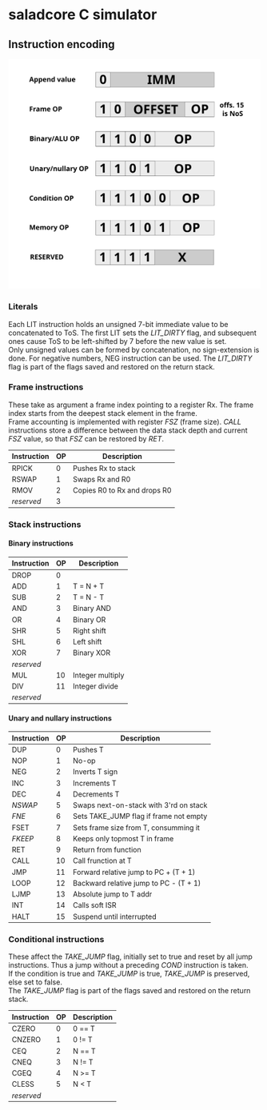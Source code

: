 # saladcore C simulator


## Instruction encoding

![encoding](../doc/encoding.svg "Instruction encoding")

### Literals
Each LIT instruction holds an unsigned 7-bit immediate value to be concatenated to ToS. The first LIT sets the *LIT_DIRTY* flag, and subsequent ones cause ToS to be left-shifted by 7 before the new value is set. \
Only unsigned values can be formed by concatenation, no sign-extension is done. For negative numbers, NEG instruction can be used.
The *LIT_DIRTY* flag is part of the flags saved and restored on the return stack.

### Frame instructions
These take as argument a frame index pointing to a register Rx. The frame index starts from the deepest stack element in the frame.\
Frame accounting is implemented with register *FSZ* (frame size).
*CALL* instructions store a difference between the data stack depth and current *FSZ* value, so that *FSZ* can be restored by *RET*.


|Instruction|OP|Description|
|---|---|---|
|RPICK  |0|Pushes Rx to stack
|RSWAP  |1|Swaps Rx and R0
|RMOV   |2|Copies R0 to Rx and drops R0
|*reserved* |3|


### Stack instructions
#### Binary instructions

|Instruction|OP|Description|
|---|---|---|
|DROP| 0 |
|ADD | 1 | T = N + T
|SUB | 2 | T = N - T
|AND | 3 | Binary AND
|OR  | 4 | Binary OR
|SHR|  5 | Right shift
|SHL|  6 | Left shift
|XOR|  7 | Binary XOR
|*reserved*|
|MUL| 10 | Integer multiply
|DIV| 11 | Integer divide
|*reserved*|


#### Unary and nullary instructions

|Instruction|OP|Description|
|---|---|---|
|DUP | 0  | Pushes T
|NOP | 1  | No-op
|NEG | 2  | Inverts T sign
|INC | 3  | Increments T
|DEC | 4  | Decrements T
|*NSWAP*|5| Swaps next-on-stack with 3'rd on stack
|*FNE*| 6 | Sets TAKE_JUMP flag if frame not empty
|FSET| 7  | Sets frame size from T, consumming it
|*FKEEP*| 8 | Keeps only topmost T in frame
|RET | 9  | Return from function
|CALL| 10 | Call frunction at T
|JMP | 11 | Forward relative jump to PC + (T + 1)
|LOOP| 12 | Backward relative jump to PC - (T + 1)
|LJMP| 13 | Absolute jump to T addr
|INT | 14 | Calls soft ISR
|HALT| 15 | Suspend until interrupted


### Conditional instructions
These affect the *TAKE_JUMP* flag, initially set to true and reset by all jump instructions. Thus a jump without a preceding *COND* instruction is taken. \
If the condition is true and *TAKE_JUMP* is true, *TAKE_JUMP* is preserved, else set to false.\
The *TAKE_JUMP* flag is part of the flags saved and restored on the return stack.



|Instruction|OP|Description|
|---|---|---|
|CZERO | 0 |    0 == T
|CNZERO| 1 |    0 != T
|CEQ   | 2 |    N == T
|CNEQ  | 3 |    N != T
|CGEQ  | 4 |    N >= T
|CLESS | 5 |    N <  T
|*reserved*|
